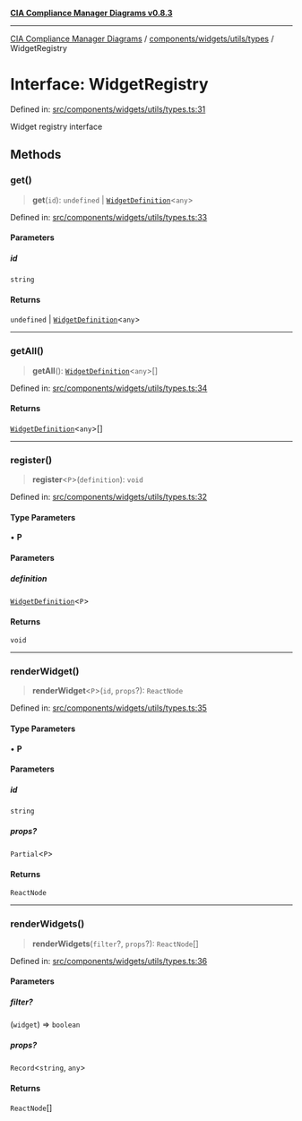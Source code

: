 [**CIA Compliance Manager Diagrams v0.8.3**](../../../../../README.md)

***

[CIA Compliance Manager Diagrams](../../../../../modules.md) / [components/widgets/utils/types](../README.md) / WidgetRegistry

# Interface: WidgetRegistry

Defined in: [src/components/widgets/utils/types.ts:31](https://github.com/Hack23/cia-compliance-manager/blob/368d5a1330a94df78d48c65d28962bd0f7cab363/src/components/widgets/utils/types.ts#L31)

Widget registry interface

## Methods

### get()

> **get**(`id`): `undefined` \| [`WidgetDefinition`](WidgetDefinition.md)\<`any`\>

Defined in: [src/components/widgets/utils/types.ts:33](https://github.com/Hack23/cia-compliance-manager/blob/368d5a1330a94df78d48c65d28962bd0f7cab363/src/components/widgets/utils/types.ts#L33)

#### Parameters

##### id

`string`

#### Returns

`undefined` \| [`WidgetDefinition`](WidgetDefinition.md)\<`any`\>

***

### getAll()

> **getAll**(): [`WidgetDefinition`](WidgetDefinition.md)\<`any`\>[]

Defined in: [src/components/widgets/utils/types.ts:34](https://github.com/Hack23/cia-compliance-manager/blob/368d5a1330a94df78d48c65d28962bd0f7cab363/src/components/widgets/utils/types.ts#L34)

#### Returns

[`WidgetDefinition`](WidgetDefinition.md)\<`any`\>[]

***

### register()

> **register**\<`P`\>(`definition`): `void`

Defined in: [src/components/widgets/utils/types.ts:32](https://github.com/Hack23/cia-compliance-manager/blob/368d5a1330a94df78d48c65d28962bd0f7cab363/src/components/widgets/utils/types.ts#L32)

#### Type Parameters

• **P**

#### Parameters

##### definition

[`WidgetDefinition`](WidgetDefinition.md)\<`P`\>

#### Returns

`void`

***

### renderWidget()

> **renderWidget**\<`P`\>(`id`, `props`?): `ReactNode`

Defined in: [src/components/widgets/utils/types.ts:35](https://github.com/Hack23/cia-compliance-manager/blob/368d5a1330a94df78d48c65d28962bd0f7cab363/src/components/widgets/utils/types.ts#L35)

#### Type Parameters

• **P**

#### Parameters

##### id

`string`

##### props?

`Partial`\<`P`\>

#### Returns

`ReactNode`

***

### renderWidgets()

> **renderWidgets**(`filter`?, `props`?): `ReactNode`[]

Defined in: [src/components/widgets/utils/types.ts:36](https://github.com/Hack23/cia-compliance-manager/blob/368d5a1330a94df78d48c65d28962bd0f7cab363/src/components/widgets/utils/types.ts#L36)

#### Parameters

##### filter?

(`widget`) => `boolean`

##### props?

`Record`\<`string`, `any`\>

#### Returns

`ReactNode`[]
